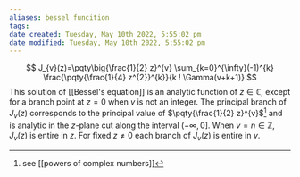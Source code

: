 ```yaml
---
aliases: bessel funcition
tags: 
date created: Tuesday, May 10th 2022, 5:55:02 pm
date modified: Tuesday, May 10th 2022, 5:55:02 pm
---
```

$$
J_{v}(z)=\pqty\big{\frac{1}{2} z}^{v} \sum_{k=0}^{\infty}(-1)^{k} \frac{\pqty{\frac{1}{4} z^{2}}^{k}}{k ! \Gamma(v+k+1)}
$$
This solution of [[Bessel's equation]] is an analytic function of $z \in \mathbb{C}$, except for a branch point at $z=0$ when $v$ is not an integer. The principal branch of $J_{v}(z)$ corresponds to the principal value of $\pqty{\frac{1}{2} z}^{v}$[^1] and is analytic in the $z$-plane cut along the interval $(-\infty, 0]$.
When $v=n\in \mathbb{Z}$, $J_{v}(z)$ is entire in $z$.
For fixed $z\neq 0$ each branch of $J_{v}(z)$ is entire in $v$.

[^1]: see [[powers of complex numbers]]
